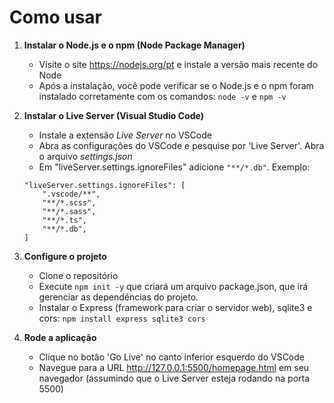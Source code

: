 # Como usar

1) **Instalar o Node.js e o npm (Node Package Manager)**
    * Visite o site https://nodejs.org/pt e instale a versão mais recente do Node
    * Após a instalação, você pode verificar se o Node.js e o npm foram instalado corretamente com os comandos:
    `node -v` e `npm -v`

2) **Instalar o Live Server (Visual Studio Code)**
    * Instale a extensão *Live Server* no VSCode
    * Abra as configurações do VSCode e pesquise por 'Live Server'. Abra o arquivo *settings.json*
    * Em "liveServer.settings.ignoreFiles" adicione `"**/*.db"`. Exemplo:

    ```
    "liveServer.settings.ignoreFiles": [
        ".vscode/**",
        "**/*.scss",
        "**/*.sass",
        "**/*.ts",
        "**/*.db",
    ]
    ```

3) **Configure o projeto**
    * Clone o repositório
    * Execute `npm init -y` que criará um arquivo package.json, que irá gerenciar as dependências do projeto.
    * Instalar o Express (framework para criar o servidor web), sqlite3 e cors: `npm install express sqlite3 cors`
  
4) **Rode a aplicação**
   * Clique no botão 'Go Live' no canto inferior esquerdo do VSCode 
   * Navegue para a URL http://127.0.0.1:5500/homepage.html em seu navegador (assumindo que o Live Server esteja rodando na porta 5500)
